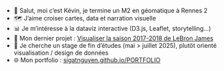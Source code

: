 - 👋 Salut, moi c’est Kévin, je termine un M2 en géomatique à Rennes 2  
- 🗺️ J’aime croiser cartes, data et narration visuelle  
- 📊 Je m’intéresse à la dataviz interactive (D3.js, Leaflet, storytelling…)  
- 🏀 Mon dernier projet : [Visualiser la saison 2017-2018 de LeBron James](https://lb-dataviz.vercel.app)  
- 💼 Je cherche un stage de fin d’études (mai > juillet 2025), plutôt orienté visualisation / design de données  
- 🌐 Mon portfolio : [sigatnguyen.github.io/PORTFOLIO](https://sigatnguyen.github.io/PORTFOLIO)

